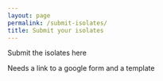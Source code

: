 ```yaml
---
layout: page
permalink: /submit-isolates/
title: Submit your isolates
---
```


Submit the isolates here 

Needs a link to a google form and a template
